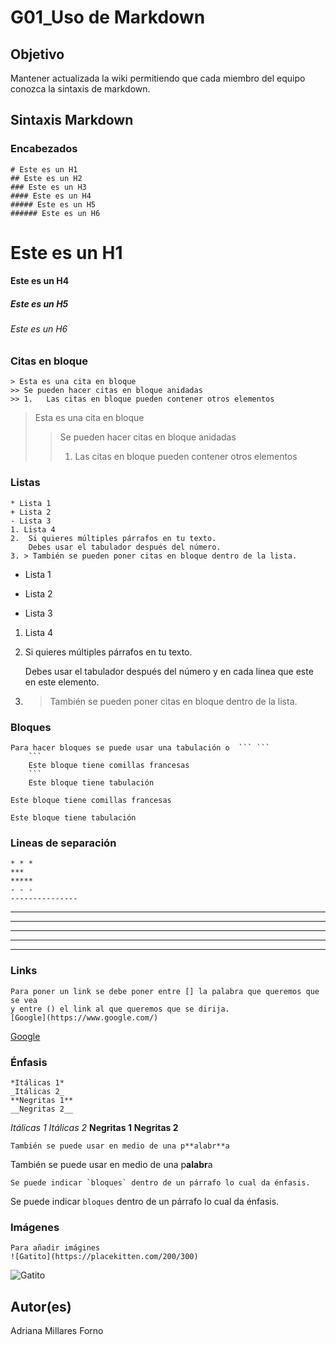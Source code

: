 # G01_Uso de Markdown

## Objetivo
Mantener actualizada la wiki permitiendo que cada miembro del equipo conozca la sintaxis de markdown. 

## Sintaxis Markdown 
### Encabezados
    # Este es un H1
    ## Este es un H2
    ### Este es un H3
    #### Este es un H4
    ##### Este es un H5
    ###### Este es un H6
# Este es un H1
#### Este es un H4
##### Este es un H5
###### Este es un H6

### Citas en bloque

    > Esta es una cita en bloque
    >> Se pueden hacer citas en bloque anidadas
    >> 1.   Las citas en bloque pueden contener otros elementos

> Esta es una cita en bloque
>> Se pueden hacer citas en bloque anidadas
>> 1.   Las citas en bloque pueden contener otros elementos

### Listas

    * Lista 1
    + Lista 2
    - Lista 3
    1. Lista 4
    2.  Si quieres múltiples párrafos en tu texto.
        Debes usar el tabulador después del número.
    3. > También se pueden poner citas en bloque dentro de la lista. 

* Lista 1
+ Lista 2
- Lista 3
1. Lista 4
2.  Si quieres múltiples párrafos en tu texto.

    Debes usar el tabulador después del número y en cada linea que este en este elemento.
3. > También se pueden poner citas en bloque dentro de la lista. 

### Bloques 
    Para hacer bloques se puede usar una tabulación o  ``` ``` 
        ```
        Este bloque tiene comillas francesas
        ```    
        Este bloque tiene tabulación


```
Este bloque tiene comillas francesas
```    

    Este bloque tiene tabulación    

### Lineas de separación 

    * * *  
    ***
    *****
    - - -
    ---------------
* * * 
***
*****
- - -
---------------

### Links
    Para poner un link se debe poner entre [] la palabra que queremos que se vea 
    y entre () el link al que queremos que se dirija.
    [Google](https://www.google.com/)

[Google](https://www.google.com/) 

### Énfasis

    *Itálicas 1*
    _Itálicas 2_
    **Negritas 1**
    __Negritas 2__

*Itálicas 1*
_Itálicas 2_
**Negritas 1**
__Negritas 2__

    También se puede usar en medio de una p**alabr**a

También se puede usar en medio de una p**alabr**a

    Se puede indicar `bloques` dentro de un párrafo lo cual da énfasis.

Se puede indicar `bloques` dentro de un párrafo lo cual da énfasis.

### Imágenes

    Para añadir imágines 
    ![Gatito](https://placekitten.com/200/300) 

![Gatito](https://placekitten.com/200/300)

## Autor(es)
Adriana Millares Forno





